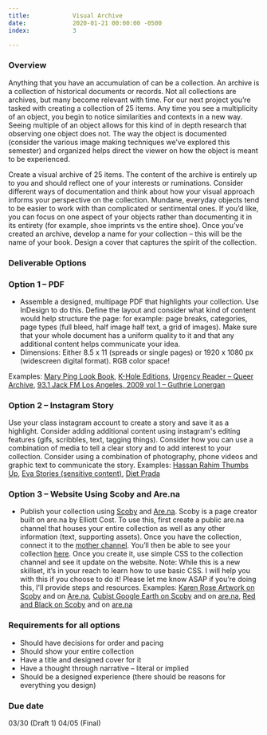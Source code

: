 ```yaml
---
title:            Visual Archive
date:             2020-01-21 00:00:00 -0500
index:            3

---
```


### Overview
Anything that you have an accumulation of can be a collection. An archive is a collection of historical documents or records. Not all collections are archives, but many become relevant with time. For our next project you’re tasked with creating a collection of 25 items. Any time you see a multiplicity of an object, you begin to notice similarities and contexts in a new way. Seeing multiple of an object allows for this kind of in depth research that observing one object does not. The way the object is documented (consider the various image making techniques we’ve explored this semester) and organized helps direct the viewer on how the object is meant to be experienced.


Create a visual archive of 25 items. The content of the archive is entirely up to you and should reflect one of your interests or ruminations. Consider different ways of documentation and think about how your visual approach informs your perspective on the collection. Mundane, everyday objects tend to be easier to work with than complicated or sentimental ones. If you’d like, you can focus on one aspect of your objects rather than documenting it in its entirety (for example, shoe imprints vs the entire shoe). Once you’ve created an archive, develop a name for your collection – this will be the name of your book. Design a cover that captures the spirit of the collection.

### Deliverable Options
### Option 1 – PDF
- Assemble a designed, multipage PDF that highlights your collection. Use InDesign to do this. Define the layout and consider what kind of content would help structure the page: for example: page breaks, categories, page types (full bleed, half image half text, a grid of images). Make sure that your whole document has a uniform quality to it and that any additional content helps communicate your idea.
- Dimensions: Either 8.5 x 11 (spreads or single pages) or 1920 x 1080 px (widescreen digital format). RGB color space!

Examples: [Mary Ping Look Book](http://maryping.com/downloads/MARYPING_S_S_2015.pdf), [K-Hole Editions](http://khole.net/dl?v=4), [Urgency Reader – Queer Archive](https://www.dropbox.com/s/upt110q2fetc4zs/URGENCYREADER_lo.pdf?dl=0), [93.1 Jack FM Los Angeles, 2009 vol 1 – Guthrie Lonergan](http://www.theageofmammals.com/jackfm/jackfm_losangeles_2008.pdf)

### Option 2 – Instagram Story
Use your class instagram account to create a story and save it as a highlight. Consider adding additional content using instagram's editing features (gifs, scribbles, text, tagging things). Consider how you can use a combination of media to tell a clear story and to add interest to your collection. Consider using a combination of photography, phone videos and graphic text to communicate the story.
Examples: [Hassan Rahim Thumbs Up](https://www.instagram.com/hassanrahim/?hl=en), [Eva Stories (sensitive content)](https://www.instagram.com/eva.stories/), [Diet Prada](https://www.instagram.com/diet_prada/)

### Option 3 – Website Using Scoby and Are.na
- Publish your collection using [Scoby](https://scoby.page/) and [Are.na](https://www.are.na/). Scoby is a page creator built on are.na by Elliott Cost. To use this, first create a public are.na channel that houses your entire collection as well as any other information (text, supporting assets). Once you have the collection, connect it to the [mother channel](https://www.are.na/elliott-cost/scoby). You&rsquo;ll then be able to see your collection [here](https://scoby.page/). Once you create it, use simple CSS to the collection channel and see it update on the website. Note: While this is a new skillset, it&rsquo;s in your reach to learn how to use basic CSS. I will help you with this if you choose to do it! Please let me know ASAP if you&rsquo;re doing this, I'll provide steps and resources.
Examples: [Karen Rose Artwork on Scoby](https://scoby.page/karen-rose-artwork) and on [Are.na](https://www.are.na/nika-fisher/karen-rose-artwork), [Cubist Google Earth on Scoby](https://scoby.page/cubist-google-earth) and on [are.na](https://www.are.na/zach-rose/cubist-google-earth), [Red and Black on Scoby](https://scoby.page/red-n-black) and on [are.na](https://www.are.na/timur-fattahov/red-n-black)



### Requirements for all options
- Should have decisions for order and pacing
- Should show your entire collection
- Have a title and designed cover for it
- Have a thought through narrative – literal or implied
- Should be a designed experience (there should be reasons for everything you design)

### Due date
03/30 (Draft 1)
04/05 (Final)
